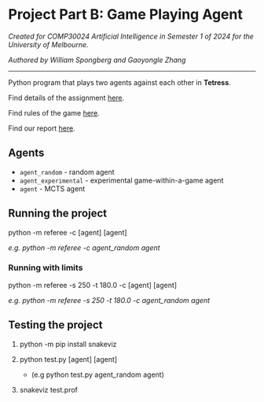 # Project Part B: Game Playing Agent

*Created for COMP30024 Artificial Intelligence in Semester 1 of 2024 for the University of Melbourne.*

*Authored by William Spongberg and Gaoyongle Zhang*

---

Python program that plays two agents against each other in **Tetress**.

Find details of the assignment [here](/AI_2024_Project_PartB.pdf).

Find rules of the game [here](/AI_2024_Game_Rules.pdf).

Find our report [here](/AI%20-%20Project%202%20Report.pdf).

## Agents

- `agent_random` - random agent
- `agent_experimental` - experimental game-within-a-game agent
- `agent` - MCTS agent

## Running the project

python -m referee -c [agent] [agent]

*e.g. python -m referee -c agent_random agent*

### Running with limits

python -m referee -s 250 -t 180.0 -c [agent] [agent]

*e.g. python -m referee -s 250 -t 180.0 -c agent_random agent*

## Testing the project

1. python -m pip install snakeviz

2. python test.py [agent] [agent]
   - (e.g python test.py agent_random agent)

3. snakeviz test.prof
